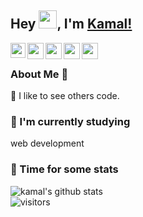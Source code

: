 ## Hey <img src="https://github.com/TheDudeThatCode/TheDudeThatCode/blob/master/Assets/Hi.gif" width="29px">, I'm [Kamal!](https://kamalsinghkhanna.github.io/) 

<a href="http://www.linkedin.com/in/kamal-khanna-0547291b6">
  <img align="left" width="24px" src="https://img.icons8.com/fluency/512/linkedin.png"  />
</a>
<a href="https://twitter.com/_kamalkhanna">
  <img align="left" width="26px" src="https://img.icons8.com/fluency/512/twitter.png" />
</a>
<a href="mailto:kamalsinghkhanna2706@gmail.com">
  <img align="left" color="white" width="26px" src="https://img.icons8.com/fluency/512/gmail-new.png" />
</a>
<a href="https://www.instagram.com/kamal.khanna_/">
  <img align="left" width="26px" src="https://img.icons8.com/fluency/512/instagram-new.png" />
</a>
<a href="https://kamalk.substack.com/p/coming-soon?utm_source=substack&utm_medium=web&utm_campaign=profile_page&showWelcome=true">
  <img align="left" width="26px" src="https://img.icons8.com/external-flaticons-flat-flat-icons/512/external-blog-new-media-flaticons-flat-flat-icons-2.png" />
</a>
<br />

### About Me 🚀

🔭  I like to see others code.

### 🌱 I'm currently studying 
  web development


### 🚀 Time for some stats

![kamal's github stats](https://github-readme-stats.vercel.app/api?username=kamalsinghkhanna&show_icons=true&hide_border=true)
<br />
![visitors](https://visitor-badge.laobi.icu/badge?page_id=kamal-khanna.kamal-khanna)




<!--
**KamalSinghKhanna/KamalSinghKhanna** is a ✨ _special_ ✨ repository because its `README.md` (this file) appears on your GitHub profile.

Here are some ideas to get you started:

- 🔭 I’m currently working on ...
- 
- 👯 I’m looking to collaborate on ...
- 🤔 I’m looking for help with ...
- 💬 Ask me about ...
- 📫 How to reach me: ...
- 😄 Pronouns: ...
- ⚡ Fun fact: ...
-->
